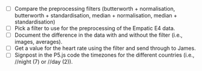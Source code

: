- [ ] Compare the preprocessing filters (butterworth + normalisation, butterworth + standardisation, median + normalisation, median + standardisation) 
- [ ] Pick a filter to use for the preprocessing of the Empatic E4 data.
- [ ] Document the difference in the data with and without the filter (i.e., images, averages).  
- [ ] Get a value for the heart rate using the filter and send through to James. 
- [ ] Signpost in the P5.js code the timezones for the different countries (i.e., //night (7) or //day (2)). 
